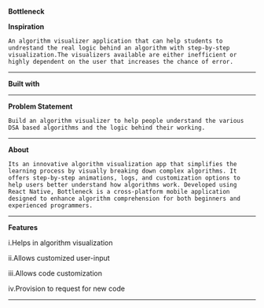 

**Bottleneck**

**Inspiration**
```
An algorithm visualizer application that can help students to undrestand the real logic behind an algorithm with step-by-step visualization.The visualizers available are either inefficient or highly dependent on the user that increases the chance of error.
```
***
**Built with**
<!---<a href="https://reactnative.dev/" ![Alt text](https://github.com/souviks22/bottleneck-native/blob/master/react.jpeg)></a>-->

 ***
**Problem Statement**
```
Build an algorithm visualizer to help people understand the various DSA based algorithms and the logic behind their working.
```
***

**About**
```
Its an innovative algorithm visualization app that simplifies the learning process by visually breaking down complex algorithms. It offers step-by-step animations, logs, and customization options to help users better understand how algorithms work. Developed using React Native, Bottleneck is a cross-platform mobile application designed to enhance algorithm comprehension for both beginners and experienced programmers.
```
***

**Features**

   i.Helps in algorithm  visualization

  ii.Allows customized user-input

 iii.Allows code customization

 iv.Provision to  request for new code

***


